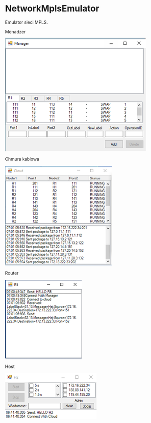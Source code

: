 # NetworkMplsEmulator
Emulator sieci MPLS.

Menadzer

![](images/mena.png)

Chmura kablowa

![](images/Cloud.png)

Router

![](images/router.png)

Host

![](images/host.png)

